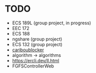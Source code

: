 # TODO
* ECS 189L (group project, in progress)
* EEC 172
* ECS 188
* ngshare (group project)
* ECS 132 (group project)
* [cariboublocker](https://github.com/lxylxy123456/cariboublocker)
* algorithm -> algorithms
* https://ercli.dev/ll.html
* FGFSControllerWeb
